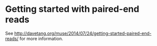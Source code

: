 Getting started with paired-end reads
==========

See <http://davetang.org/muse/2014/07/24/getting-started-paired-end-reads/> for more information.
